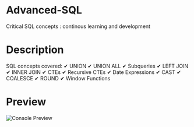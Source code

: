 # Advanced-SQL
Critical SQL concepts : continous learning and development

# Description
SQL concepts covered:
✔ UNION
✔ UNION ALL
✔ Subqueries
✔ LEFT JOIN
✔ INNER JOIN
✔ CTEs
✔ Recursive CTEs
✔ Date Expressions
✔ CAST
✔ COALESCE
✔ ROUND
✔ Window Functions


# Preview
![Console Preview](SQLPreview.png)
